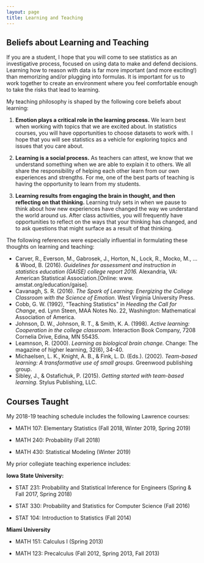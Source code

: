 ```yaml
---
layout: page
title: Learning and Teaching
---
```


## Beliefs about Learning and Teaching

If you are a student, I hope that you will come to see statistics as an investigative process, focused on using data to make and defend decisions. Learning how to reason with data is far more important (and more exciting!) than memorizing and/or plugging into formulas. It is important for us to work together to create an environment where you feel comfortable enough to take the risks that lead to learning.

My teaching philosophy is shaped by the following core beliefs about learning: 

1) **Emotion plays a critical role in the learning process.**
We learn best when working with topics that we are excited about. In statistics courses, you will have opportunities to choose datasets to work with. I hope that you will see statistics as a vehicle for exploring topics and issues that you care about. 

2) **Learning is a social process.**
As teachers can attest, we know that we understand something when we are able to explain it to others. We all share the responsibility of helping each other learn from our own experiences and strengths. For me, one of the best parts of teaching is having the opportunity to learn from my students. 

3) **Learning results from engaging the brain in thought, and then reflecting on that thinking.**
Learning truly sets in when we pause to think about how new experiences have changed the way we understand the world around us. After class activities, you will frequently have opportunities to reflect on the ways that your thinking has changed, and to ask questions that might surface as a result of that thinking. 

The following references were especially influential in formulating these thoughts on learning and teaching:

* Carver, R., Everson, M., Gabrosek, J., Horton, N., Lock, R., Mocko, M., ... & Wood, B. (2016). *Guidelines for assessment and instruction in statistics education (GAISE) college report 2016.* Alexandria, VA: American Statistical Association.[Online: www. amstat.org/education/gaise]. 
* Cavanagh, S. R. (2016). *The Spark of Learning: Energizing the College Classroom with the Science of Emotion.* West Virginia University Press. 
* Cobb, G. W.  (1992), "Teaching Statistics" in *Heeding the Call for Change*, ed. Lynn Steen, MAA Notes No. 22, Washington: Mathematical Association of America.  
* Johnson, D. W., Johnson, R. T., & Smith, K. A. (1998). *Active learning: Cooperation in the college classroom.* Interaction Book Company, 7208 Cornelia Drive, Edina, MN 55435. 
* Leamnson, R. (2000). *Learning as biological brain change.* Change: The magazine of higher learning, 32(6), 34-40. 
* Michaelsen, L. K., Knight, A. B., & Fink, L. D. (Eds.). (2002). *Team-based learning: A transformative use of small groups.* Greenwood publishing group. 
* Sibley, J., & Ostafichuk, P. (2015). *Getting started with team-based learning.* Stylus Publishing, LLC. 


## Courses Taught

My 2018-19 teaching schedule includes the following Lawrence courses:

* MATH 107: Elementary Statistics  (Fall 2018, Winter 2019, Spring 2019)

* MATH 240: Probability (Fall 2018)  

* MATH 430: Statistical Modeling (Winter 2019)  

My prior collegiate teaching experience includes:

**Iowa State University:**

* STAT 231: Probability and Statistical Inference for Engineers (Spring & Fall 2017, Spring 2018) 

* STAT 330: Probability and Statistics for Computer Science (Fall 2016)

* STAT 104: Introduction to Statistics (Fall 2014) 

**Miami University**

* MATH 151: Calculus I (Spring 2013)

* MATH 123: Precalculus (Fall 2012, Spring 2013, Fall 2013)




